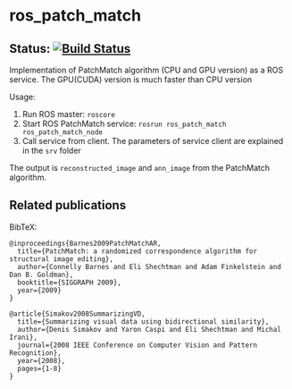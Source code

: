 # ros_patch_match

Status:  [![Build Status](https://travis-ci.com/ipa-mah/ros_patch_match.svg?branch=master)](https://travis-ci.com/ipa-mah/ros_patch_match)
------------------

Implementation of PatchMatch algorithm (CPU and GPU version) as a ROS service. The GPU(CUDA) version is much faster than CPU version

Usage:

1. Run ROS master: `roscore`
2. Start ROS PatchMatch service: `rosrun ros_patch_match ros_patch_match_node`
3. Call service from client. The parameters of service client are explained in the `srv` folder

The output is `reconstructed_image` and `ann_image` from the PatchMatch algorithm.

## Related publications
BibTeX:
```
@inproceedings{Barnes2009PatchMatchAR,
  title={PatchMatch: a randomized correspondence algorithm for structural image editing},
  author={Connelly Barnes and Eli Shechtman and Adam Finkelstein and Dan B. Goldman},
  booktitle={SIGGRAPH 2009},
  year={2009}
}
    
@article{Simakov2008SummarizingVD,
  title={Summarizing visual data using bidirectional similarity},
  author={Denis Simakov and Yaron Caspi and Eli Shechtman and Michal Irani},
  journal={2008 IEEE Conference on Computer Vision and Pattern Recognition},
  year={2008},
  pages={1-8}
}
```
